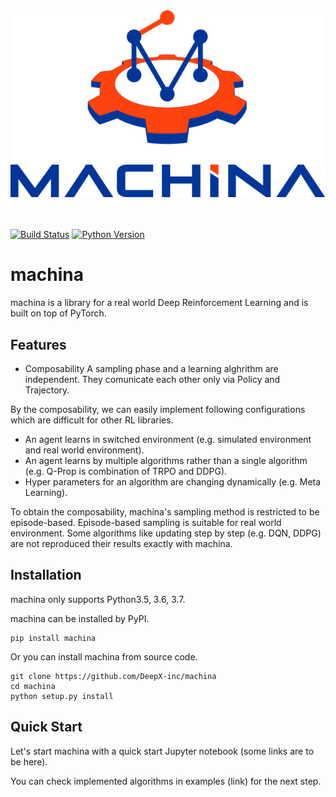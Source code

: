 <div align="center"><img src="assets/machina_logo.jpg" width="800"/></div>

<br />
<br />

[![Build Status](https://travis-ci.com/DeepX-inc/machina.svg?token=xZEqXwSaqc7xZ2saWZa2&branch=master)](https://travis-ci.com/DeepX-inc/machina)
[![Python Version](https://img.shields.io/pypi/pyversions/Django.svg)](https://github.com/DeepX-inc/machina)

# machina

machina is a library for a real world Deep Reinforcement Learning and is built on top of PyTorch.

## Features
+ Composability
  A sampling phase and a learning alghrithm are independent. They comunicate each other only via Policy and Trajectory.

By the composability, we can easily implement following configurations which are difficult for other RL libraries.
+ An agent learns in switched environment (e.g. simulated environment and real world environment).
+ An agent learns by multiple algorithms rather than a single algorithm (e.g. Q-Prop is combination of TRPO and DDPG).
+ Hyper parameters for an algorithm are changing dynamically (e.g. Meta Learning).

To obtain the composability, machina's sampling method is restricted to be episode-based. Episode-based sampling is suitable for real world environment. Some algorithms like updating step by step (e.g. DQN, DDPG) are not reproduced their results exactly with machina.


## Installation

machina only supports Python3.5, 3.6, 3.7.

machina can be installed by PyPI.
```
pip install machina
```

Or you can install machina from source code.
```
git clone https://github.com/DeepX-inc/machina
cd machina
python setup.py install
```

## Quick Start
Let's start machina with a quick start Jupyter notebook (some links are to be here).

You can check implemented algorithms in examples (link) for the next step.




